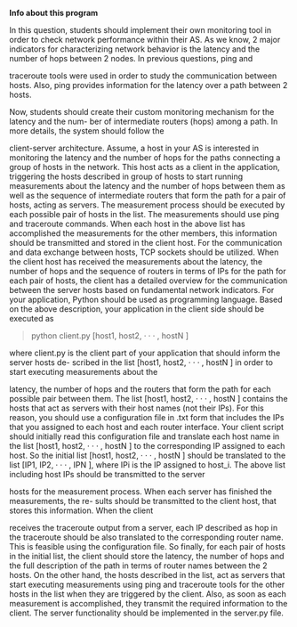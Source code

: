 **Info about this program**

In this question, students should implement their own monitoring tool in order to check network
performance within their AS. As we know, 2 major indicators for characterizing network 
behavior is the latency and the number of hops between 2 nodes. In previous questions, ping and

traceroute tools were used in order to study the communication between hosts. Also, ping
provides information for the latency over a path between 2 hosts.

Now, students should create their custom monitoring mechanism for the latency and the num-
ber of intermediate routers (hops) among a path. In more details, the system should follow the

client-server architecture. Assume, a host in your AS is interested in monitoring the latency and
the number of hops for the paths connecting a group of hosts in the network. This host acts
as a client in the application, triggering the hosts described in group of hosts to start running
measurements about the latency and the number of hops between them as well as the sequence of
intermediate routers that form the path for a pair of hosts, acting as servers. The measurement
process should be executed by each possible pair of hosts in the list. The measurements should
use ping and traceroute commands. When each host in the above list has accomplished the
measurements for the other members, this information should be transmitted and stored in the
client host. For the communication and data exchange between hosts, TCP sockets should be
utilized. When the client host has received the measurements about the latency, the number of
hops and the sequence of routers in terms of IPs for the path for each pair of hosts, the client
has a detailed overview for the communication between the server hosts based on fundamental
network indicators. For your application, Python should be used as programming language.
Based on the above description, your application in the client side should be executed as
> python client.py [host1, host2, · · · , hostN ]

where client.py is the client part of your application that should inform the server hosts de-
scribed in the list [host1, host2, · · · , hostN ] in order to start executing measurements about the

latency, the number of hops and the routers that form the path for each possible pair between
them. The list [host1, host2, · · · , hostN ] contains the hosts that act as servers with
their host names (not their IPs). For this reason, you should use a configuration file in
.txt form that includes the IPs that you assigned to each host and each router interface. Your
client script should initially read this configuration file and translate each host name in the
list [host1, host2, · · · , hostN ] to the corresponding IP assigned to each host. So the initial list
[host1, host2, · · · , hostN ] should be translated to the list [IP1, IP2, · · · , IPN ], where IPi
is the IP assigned to host_i. The above list including host IPs should be transmitted to the server

hosts for the measurement process. When each server has finished the measurements, the re-
sults should be transmitted to the client host, that stores this information. When the client

receives the traceroute output from a server, each IP described as hop in the traceroute should
be also translated to the corresponding router name. This is feasible using the configuration
file. So finally, for each pair of hosts in the initial list, the client should store the latency,
the number of hops and the full description of the path in terms of router names
between the 2 hosts. On the other hand, the hosts described in the list, act as servers that start
executing measurements using ping and traceroute tools for the other hosts in the list when they
are triggered by the client. Also, as soon as each measurement is accomplished, they transmit
the required information to the client. The server functionality should be implemented in the
server.py file.
